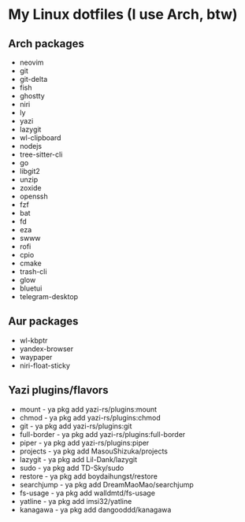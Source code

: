# My Linux dotfiles (I use Arch, btw)

## Arch packages

- neovim
- git
- git-delta
- fish
- ghostty
- niri
- ly
- yazi
- lazygit
- wl-clipboard
- nodejs
- tree-sitter-cli
- go
- libgit2
- unzip
- zoxide
- openssh
- fzf
- bat
- fd
- eza
- swww
- rofi
- cpio
- cmake
- trash-cli
- glow
- bluetui
- telegram-desktop


## Aur packages
- wl-kbptr
- yandex-browser
- waypaper
- niri-float-sticky

## Yazi plugins/flavors
- mount - ya pkg add yazi-rs/plugins:mount
- chmod - ya pkg add yazi-rs/plugins:chmod
- git - ya pkg add yazi-rs/plugins:git
- full-border - ya pkg add yazi-rs/plugins:full-border
- piper - ya pkg add yazi-rs/plugins:piper
- projects - ya pkg add MasouShizuka/projects
- lazygit - ya pkg add Lil-Dank/lazygit
- sudo - ya pkg add TD-Sky/sudo
- restore - ya pkg add boydaihungst/restore
- searchjump - ya pkg add DreamMaoMao/searchjump
- fs-usage - ya pkg add walldmtd/fs-usage
- yatline - ya pkg add imsi32/yatline
- kanagawa - ya pkg add dangooddd/kanagawa
